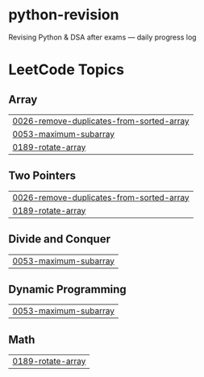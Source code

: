 # python-revision
Revising Python &amp; DSA after exams — daily progress log

<!---LeetCode Topics Start-->
# LeetCode Topics
## Array
|  |
| ------- |
| [0026-remove-duplicates-from-sorted-array](https://github.com/arihantVIT/python-revision/tree/master/0026-remove-duplicates-from-sorted-array) |
| [0053-maximum-subarray](https://github.com/arihantVIT/python-revision/tree/master/0053-maximum-subarray) |
| [0189-rotate-array](https://github.com/arihantVIT/python-revision/tree/master/0189-rotate-array) |
## Two Pointers
|  |
| ------- |
| [0026-remove-duplicates-from-sorted-array](https://github.com/arihantVIT/python-revision/tree/master/0026-remove-duplicates-from-sorted-array) |
| [0189-rotate-array](https://github.com/arihantVIT/python-revision/tree/master/0189-rotate-array) |
## Divide and Conquer
|  |
| ------- |
| [0053-maximum-subarray](https://github.com/arihantVIT/python-revision/tree/master/0053-maximum-subarray) |
## Dynamic Programming
|  |
| ------- |
| [0053-maximum-subarray](https://github.com/arihantVIT/python-revision/tree/master/0053-maximum-subarray) |
## Math
|  |
| ------- |
| [0189-rotate-array](https://github.com/arihantVIT/python-revision/tree/master/0189-rotate-array) |
<!---LeetCode Topics End-->